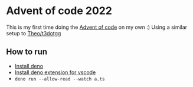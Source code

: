 # Advent of code 2022

This is my first time doing the [Advent of code](https://adventofcode.com/2022) on my own :)
Using a similar setup to [Theo/t3dotgg](https://youtu.be/Y84-ZQTdm_E?list=PLSOaquWL60FvhB6smu7tfPzzsUAHgYwz6&t=3463)

## How to run
- [Install deno](https://deno.land/manual@v1.28.2/getting_started/installation)
- [Install deno extension for vscode](https://marketplace.visualstudio.com/items?itemName=denoland.vscode-deno)
- ```deno run --allow-read --watch a.ts```